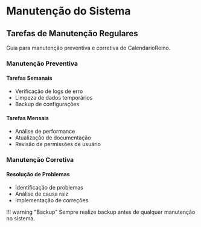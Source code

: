 # Manutenção do Sistema

## Tarefas de Manutenção Regulares

Guia para manutenção preventiva e corretiva do CalendarioReino.

### Manutenção Preventiva

#### Tarefas Semanais
- Verificação de logs de erro
- Limpeza de dados temporários
- Backup de configurações

#### Tarefas Mensais
- Análise de performance
- Atualização de documentação
- Revisão de permissões de usuário

### Manutenção Corretiva

#### Resolução de Problemas
- Identificação de problemas
- Análise de causa raiz
- Implementação de correções

!!! warning "Backup"
    Sempre realize backup antes de qualquer manutenção no sistema.
